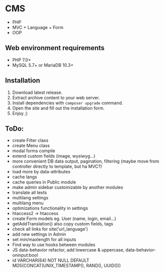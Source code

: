 # CMS
* PHP
* MVC + Language + Form
* OOP

## Web environment requirements
* PHP 7.0+
* MySQL 5.7+ or MariaDB 10.3+

## Installation
1. Download latest release.
2. Extract archive content to your web server.
3. Install dependencies with `composer upgrade` command.
4. Open the site and fill out the installation form.
5. Enjoy ;)

## ToDo:
* create Filter class
* create Menu class
* modal forms compile
* extend custom fields (image, wysiwyg...)
* more convenient DB data output, pagination, filtering (maybe move from controller directly to template, but ha MVC?)
* load more by data-attributes
* cache langs
* cache queries in Public module
* make admin sidebar customizable by another modules
* translate all texts
* multilang settings
* multilang menu
* optimizations functionality in settings
* htaccess2 -> htaccess
* create Form models eg. User (name, login, email...)
* getAddTranslation() also copy custom fields, tags
* check all links for site('url_language')
* add new settings in Admin
* set min/maxlength for all inputs
* Find way to use hooks between modules
* JS data-behavior refactor, add lowercase & uppercase, data-behavior-oninput:bool
* id VARCHAR(64) NOT NULL DEFAULT MD5(CONCAT(UNIX_TIMESTAMP(), RAND(), UUID()))
